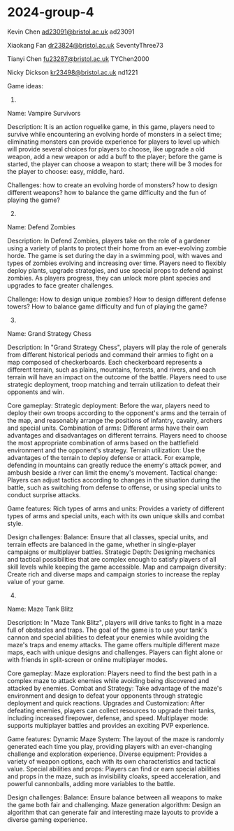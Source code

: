 # 2024-group-4

Kevin Chen   ad23091@bristol.ac.uk   ad23091

Xiaokang Fan dr23824@bristol.ac.uk   SeventyThree73

Tianyi Chen fu23287@bristol.ac.uk    TYChen2000

Nicky Dickson kr23498@bristol.ac.uk   nd1221

Game ideas:

1.
Name: Vampire Survivors
   
Description: It is an action roguelike game, in this game, players need to survive while encountering an evolving horde of monsters in a select time; eliminating monsters can provide experience for players to level up which will provide several choices for players to choose, like upgrade a old weapon, add a new weapon or add a buff to the player; before the game is started, the player can choose a weapon to start; there will be 3 modes for the player to choose: easy, middle, hard.
   
Challenges: how to create an evolving horde of monsters? how to design different weapons? how to balance the game difficulty and the fun of playing the game?

2.
Name: Defend Zombies

Description: In Defend Zombies, players take on the role of a gardener using a variety of plants to protect their home from an ever-evolving zombie horde. The game is set during the day in a swimming pool, with waves and types of zombies evolving and increasing over time. Players need to flexibly deploy plants, upgrade strategies, and use special props to defend against zombies. As players progress, they can unlock more plant species and upgrades to face greater challenges.

Challenge: How to design unique zombies? How to design different defense towers? How to balance game difficulty and fun of playing the game?

3.
Name: Grand Strategy Chess

Description: In "Grand Strategy Chess", players will play the role of generals from different historical periods and command their armies to fight on a map composed of checkerboards. Each checkerboard represents a different terrain, such as plains, mountains, forests, and rivers, and each terrain will have an impact on the outcome of the battle. Players need to use strategic deployment, troop matching and terrain utilization to defeat their opponents and win.

Core gameplay:
Strategic deployment: Before the war, players need to deploy their own troops according to the opponent's arms and the terrain of the map, and reasonably arrange the positions of infantry, cavalry, archers and special units.
Combination of arms: Different arms have their own advantages and disadvantages on different terrains. Players need to choose the most appropriate combination of arms based on the battlefield environment and the opponent's strategy.
Terrain utilization: Use the advantages of the terrain to deploy defense or attack. For example, defending in mountains can greatly reduce the enemy's attack power, and ambush beside a river can limit the enemy's movement.
Tactical change: Players can adjust tactics according to changes in the situation during the battle, such as switching from defense to offense, or using special units to conduct surprise attacks.

Game features:
Rich types of arms and units: Provides a variety of different types of arms and special units, each with its own unique skills and combat style.

Design challenges:
Balance: Ensure that all classes, special units, and terrain effects are balanced in the game, whether in single-player campaigns or multiplayer battles.
Strategic Depth: Designing mechanics and tactical possibilities that are complex enough to satisfy players of all skill levels while keeping the game accessible.
Map and campaign diversity: Create rich and diverse maps and campaign stories to increase the replay value of your game.

4.
Name: Maze Tank Blitz

Description: In "Maze Tank Blitz", players will drive tanks to fight in a maze full of obstacles and traps. The goal of the game is to use your tank's cannon and special abilities to defeat your enemies while avoiding the maze's traps and enemy attacks. The game offers multiple different maze maps, each with unique designs and challenges. Players can fight alone or with friends in split-screen or online multiplayer modes.

Core gameplay:
Maze exploration: Players need to find the best path in a complex maze to attack enemies while avoiding being discovered and attacked by enemies.
Combat and Strategy: Take advantage of the maze's environment and design to defeat your opponents through strategic deployment and quick reactions.
Upgrades and Customization: After defeating enemies, players can collect resources to upgrade their tanks, including increased firepower, defense, and speed.
Multiplayer mode: supports multiplayer battles and provides an exciting PVP experience.

Game features:
Dynamic Maze System: The layout of the maze is randomly generated each time you play, providing players with an ever-changing challenge and exploration experience.
Diverse equipment: Provides a variety of weapon options, each with its own characteristics and tactical value.
Special abilities and props: Players can find or earn special abilities and props in the maze, such as invisibility cloaks, speed acceleration, and powerful cannonballs, adding more variables to the battle.

Design challenges:
Balance: Ensure balance between all weapons to make the game both fair and challenging.
Maze generation algorithm: Design an algorithm that can generate fair and interesting maze layouts to provide a diverse gaming experience.
